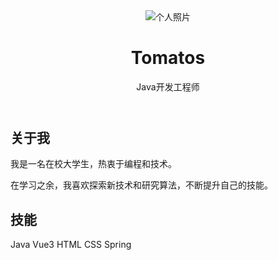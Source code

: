 <div :class="$style.container">
    <header :class="$style.header">
        <div :class="$style.imgWrapper">
            <img src="/avatar.jpg" alt="个人照片" :class="$style.profileImg">
        </div>
        <h1 :class="$style.title">Tomatos</h1>
        <p :class="$style.subtitle">Java开发工程师</p>
    </header>
    <section :class="$style.section">
        <h2 :class="$style.sectionTitle">关于我</h2>
        <p :class="$style.description">我是一名在校大学生，热衷于编程和技术。</p>
        <p :class="$style.description">在学习之余，我喜欢探索新技术和研究算法，不断提升自己的技能。</p>
    </section>
    <section :class="$style.section">
        <h2 :class="$style.sectionTitle">技能</h2>
        <div :class="$style.skills">
            <span :class="[$style.skill]">Java</span>
            <span :class="[$style.skill]">Vue3</span>
            <span :class="[$style.skill]">HTML</span>
            <span :class="[$style.skill]">CSS</span>
            <span :class="[$style.skill]">Spring</span>
        </div>
    </section>
</div>

<style module>
    .container {
        max-width: 800px;
        margin: 50px auto;
        padding: 25px;
        background: rgba(255,255,255,0.1);
        border-radius: 12px;
        box-shadow: 0 4px 20px rgba(0,0,0,0.2);
    }

    .header {
        text-align: center;
    }

    .imgWrapper {
        display: flex;
        justify-content: center;
        align-items: center;
        margin-bottom: 20px;
    }

    .profileImg {
        width: 120px;
        height: 120px;
        border-radius: 50%;
        object-fit: cover;
        border: 1px solid #6c5ce7;
    }

    .title {
        color: var(--vp-c-text-1);
        font-size: 2rem;
        margin-bottom: 8px;
    }

    .subtitle {
        color: var(--vp-c-text-2);
        font-size: 1.1rem;
    }

    .section {
        margin: 28px 0;
    }

    .sectionTitle {
        font-size: 1.4rem;
        margin-bottom: 16px;
        text-align: center;
        border-top: none !important;
    }

    .sectionTitle::after {
        content: '';
        display: block;
        margin: 5px auto;
        width: 80px;
        height: 5px;
        background: var(--vp-c-brand);
        border-radius: 2px;
    }

    .description {
        color: var(--vp-c-text-2);
        line-height: 1.8;
        margin-bottom: 12px;
        text-align: center;
    }

    .skills {
        display: flex;
        justify-content: center;
        flex-wrap: wrap;
        gap: 10px;
    }

    .skill {
        padding: 6px 14px;
        border-radius: 20px;
        font-size: 0.9rem;
        background: rgba(108,92,231,0.15);
        color: #6c5ce7;
    }
</style>
